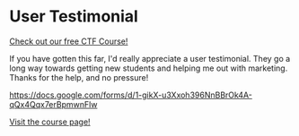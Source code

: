 # User Testimonial

[Check out our free CTF Course!](https://academy.hoppersroppers.org/mod/page/view.php?id=976) 

If you have gotten this far, I'd really appreciate a user testimonial. They go a long way towards getting new students and helping me out with marketing. Thanks for the help, and no pressure!

<https://docs.google.com/forms/d/1-gikX-u3Xxoh396NnBBrOk4A-qQx4Qqx7erBpmwnFlw>

[Visit the course page!](https://academy.hoppersroppers.org/mod/assign/view.php?id=976) 
